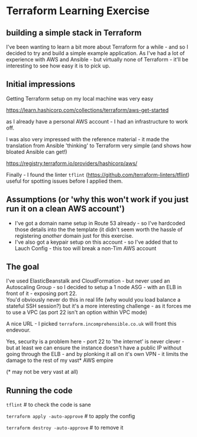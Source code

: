 # Terraform Learning Exercise

## building a simple stack in Terraform

I've been wanting to learn a bit more about Terraform for a while - and so I decided to try and build a simple example application.
As I've had a lot of experience with AWS and Ansible - but virtually none of Terraform - it'll be interesting to see how easy it is to pick up.

## Initial impressions

Getting Terraform setup on my local machine was very easy

https://learn.hashicorp.com/collections/terraform/aws-get-started

as I already have a personal AWS account - I had an infrastructure to work off.  

I was also very impressed with the reference material - it made the translation from Ansible 'thinking' to Terraform very simple (and shows how bloated Ansible can get!)

https://registry.terraform.io/providers/hashicorp/aws/

Finally - I found the linter `tflint` (https://github.com/terraform-linters/tflint) useful for spotting issues before I applied them.

## Assumptions (or 'why this won't work if you just run it on a clean AWS account')

* I've got a domain name setup in Route 53 already - so I've hardcoded those details into the the template (it didn't seem worth the hassle of registering _another_ domain just for this exercise.   
* I've also got a keypair setup on this account - so I've added that to Lauch Config - this too will break a non-Tim AWS account

## The goal

I've used ElasticBeanstalk and CloudFormation - but never used an Autoscaling Group - so I decided to setup a 1 node ASG - with an ELB in front of it - exposing port 22.  
You'd obviously never do this in real life (why would you load balance a stateful SSH session?) but it's a more interesting challenge - as it forces me to use a VPC (as port 22 isn't an option within VPC mode) 

A nice URL - I picked `terraform.incomprehensible.co.uk` will front this endevour. 

Yes, security is a problem here - port 22 to 'the internet' is never clever - but at least we can ensure the instance doesn't have a public IP without going through the ELB - and by plonking it all on it's own VPN - it limits the damage to the rest of my vast* AWS empire 

(* may not be very vast at all)

## Running the code

`tflint` # to check the code is sane

`terraform apply -auto-approve` # to apply the config

`terraform destroy -auto-approve` # to remove it
